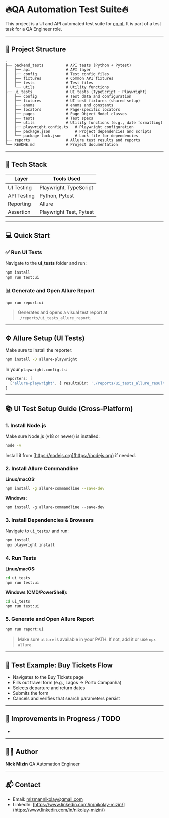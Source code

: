 # 🔥QA Automation Test Suite🔥

This project is a UI and API automated test suite for [cp.pt](https://www.cp.pt/passageiros/en). It is part of a test task for a QA Engineer role.

---

## 📁 Project Structure

```
.
├── backend_tests          # API tests (Python + Pytest)
│   ├── api                # API layer
│   ├── config             # Test config files
│   ├── fixtures           # Common API fixtures
│   ├── tests              # Test files
│   └── utils              # Utility functions
├── ui_tests               # UI tests (TypeScript + Playwright)
│   ├── config             # Test data and configuration
│   ├── fixtures           # UI test fixtures (shared setup)
│   ├── enums              # enums and constants
│   ├── locators           # Page-specific locators
│   ├── pages              # Page Object Model classes
│   ├── tests              # Test specs
│   ├── utils              # Utility functions (e.g., date formatting)
│   ├── playwright.config.ts   # Playwright configuration
│   ├── package.json           # Project dependencies and scripts
│   └── package-lock.json      # Lock file for dependencies
├── reports                # Allure test results and reports
└── README.md              # Project documentation
```

---

## 🧲 Tech Stack

| Layer       | Tools Used              |
| ----------- | ----------------------- |
| UI Testing  | Playwright, TypeScript  |
| API Testing | Python, Pytest          |
| Reporting   | Allure                  |
| Assertion   | Playwright Test, Pytest |

---

## 💻 Quick Start

### ✅ Run UI Tests

Navigate to the **ui\_tests** folder and run:

```bash
npm install
npm run test:ui
```

### 📊 Generate and Open Allure Report

```bash
npm run report:ui
```

> Generates and opens a visual test report at `./reports/ui_tests_allure_report`.

---

## ⚙️ Allure Setup (UI Tests)

Make sure to install the reporter:

```bash
npm install -D allure-playwright
```

In your `playwright.config.ts`:

```ts
reporters: [
  ['allure-playwright', { resultsDir: './reports/ui_tests_allure_results' }]
]
```

---

## 📚 UI Test Setup Guide (Cross-Platform)

### 1. Install Node.js

Make sure Node.js (v18 or newer) is installed:

```bash
node -v
```

Install it from [https://nodejs.org](https://nodejs.org) if needed.

### 2. Install Allure Commandline

**Linux/macOS:**

```bash
npm install -g allure-commandline --save-dev
```

**Windows:**

```powershell
npm install -g allure-commandline --save-dev
```

### 3. Install Dependencies & Browsers

Navigate to `ui_tests/` and run:

```bash
npm install
npx playwright install
```

### 4. Run Tests

**Linux/macOS:**

```bash
cd ui_tests
npm run test:ui
```

**Windows (CMD/PowerShell):**

```cmd
cd ui_tests
npm run test:ui
```

### 5. Generate and Open Allure Report

```bash
npm run report:ui
```

> Make sure `allure` is available in your PATH. If not, add it or use `npx allure`.

---

## 📌 Test Example: Buy Tickets Flow

* Navigates to the Buy Tickets page
* Fills out travel form (e.g., Lagos → Porto Campanha)
* Selects departure and return dates
* Submits the form
* Cancels and verifies that search parameters persist

---

## 🧠 Improvements in Progress / TODO

*

---

## 🧑‍💼 Author

**Nick Mizin**
QA Automation Engineer

---

## 📬 Contact

* Email: [mizmannikolay@gmail.com](mailto:mizmannikolay@gmail.com)
* LinkedIn: [https://www.linkedin.com/in/nikolay-mizin/](https://www.linkedin.com/in/nikolay-mizin/)
